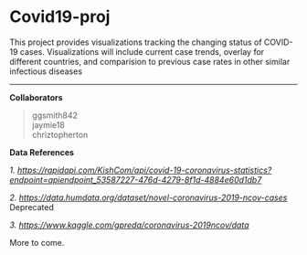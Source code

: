 # Covid19-proj

This project provides visualizations tracking the changing status of COVID-19 cases. Visualizations will include current case trends, overlay for different countries, and comparision to previous case rates in other similar infectious diseases

 <hr>
 
**Collaborators**

 > ggsmith842<br> 
 > jaymie18<br>
 > chriztopherton 

**Data References**

*1. https://rapidapi.com/KishCom/api/covid-19-coronavirus-statistics?endpoint=apiendpoint_53587227-476d-4279-8f1d-4884e60d1db7*

*2. https://data.humdata.org/dataset/novel-coronavirus-2019-ncov-cases* Deprecated

*3. https://www.kaggle.com/gpreda/coronavirus-2019ncov/data*

More to come.
